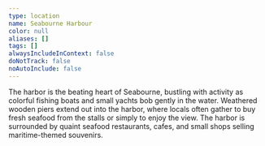 ```yaml
---
type: location
name: Seabourne Harbour
color: null
aliases: []
tags: []
alwaysIncludeInContext: false
doNotTrack: false
noAutoInclude: false
---
```

The harbor is the beating heart of Seabourne, bustling with activity as colorful fishing boats and small yachts bob gently in the water. Weathered wooden piers extend out into the harbor, where locals often gather to buy fresh seafood from the stalls or simply to enjoy the view. The harbor is surrounded by quaint seafood restaurants, cafes, and small shops selling maritime-themed souvenirs.